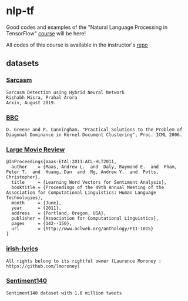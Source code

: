 # nlp-tf
Good codes and examples of the "Natural Language Processing in TensorFlow" [course](https://www.coursera.org/learn/natural-language-processing-tensorflow) will be here!

All codes of this course is available in the instructor's [repo](https://github.com/lmoroney/dlaicourse/tree/master/TensorFlow%20In%20Practice/Course%203%20-%20NLP)

## datasets
### [**Sarcasm**](https://www.kaggle.com/rmisra/news-headlines-dataset-for-sarcasm-detection)
```
Sarcasm Detection using Hybrid Neural Network
Rishabh Misra, Prahal Arora
Arxiv, August 2019.
```

### [**BBC**](http://mlg.ucd.ie/datasets/bbc.html)
```
D. Greene and P. Cunningham. "Practical Solutions to the Problem of Diagonal Dominance in Kernel Document Clustering", Proc. ICML 2006.
```


### [**Large Movie Review**](http://ai.stanford.edu/~amaas/data/sentiment/)
```
@InProceedings{maas-EtAl:2011:ACL-HLT2011,
  author    = {Maas, Andrew L.  and  Daly, Raymond E.  and  Pham, Peter T.  and  Huang, Dan  and  Ng, Andrew Y.  and  Potts, Christopher},
  title     = {Learning Word Vectors for Sentiment Analysis},
  booktitle = {Proceedings of the 49th Annual Meeting of the Association for Computational Linguistics: Human Language Technologies},
  month     = {June},
  year      = {2011},
  address   = {Portland, Oregon, USA},
  publisher = {Association for Computational Linguistics},
  pages     = {142--150},
  url       = {http://www.aclweb.org/anthology/P11-1015}
}
```

### [**irish-lyrics**](https://storage.googleapis.com/laurencemoroney-blog.appspot.com/irish-lyrics-eof.txt)
```
All rights belong to its rightful owner (Laurence Moroney : https://github.com/lmoroney)
```

### [**Sentiment140**](https://www.kaggle.com/kazanova/sentiment140)
```
Sentiment140 dataset with 1.6 million tweets
```
